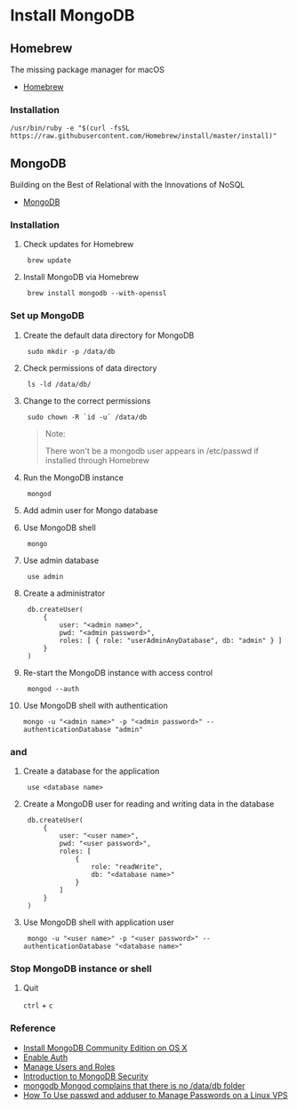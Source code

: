 # Install MongoDB

## Homebrew

The missing package manager for macOS

* [Homebrew](https://brew.sh)

### Installation

	/usr/bin/ruby -e "$(curl -fsSL https://raw.githubusercontent.com/Homebrew/install/master/install)"
		
## MongoDB

Building on the Best of Relational with the Innovations of NoSQL

* [MongoDB](https://www.mongodb.com)

### Installation

1. Check updates for Homebrew

		brew update
	
2. Install MongoDB via Homebrew
	
		brew install mongodb --with-openssl

### Set up MongoDB

1. Create the default data directory for MongoDB

		sudo mkdir -p /data/db
	
2. Check permissions of data directory

		ls -ld /data/db/
	
3. Change to the correct permissions

		sudo chown -R `id -u` /data/db
		
	> Note:
	>
	> There won't be a mongodb user appears in /etc/passwd if installed through Homebrew

4. Run the MongoDB instance

		mongod
	
5. Add admin user for Mongo database

6. Use MongoDB shell

		mongo
		
7. Use admin database
	
		use admin
		
8. Create a administrator
	
		db.createUser(
  			{
    			user: "<admin name>",
    			pwd: "<admin password>",
    			roles: [ { role: "userAdminAnyDatabase", db: "admin" } ]
  			}
		)		

9. Re-start the MongoDB instance with access control
	
		mongod --auth
		
10. Use MongoDB shell with authentication
	
		mongo -u "<admin name>" -p "<admin password>" --authenticationDatabase "admin"

### and 

1. Create a database for the application

		use <database name>

2. Create a MongoDB user for reading and writing data in the database

		db.createUser(
			{
				user: "<user name>",
				pwd: "<user password>",
				roles: [
					{
						role: "readWrite",
						db: "<database name>"
					}
				]
			}
		)
		
3. Use MongoDB shell with application user

		mongo -u "<user name>" -p "<user password>" --authenticationDatabase "<database name>"

### Stop MongoDB instance or shell

1. Quit

	`ctrl` + `c`
	
### Reference

* [Install MongoDB Community Edition on OS X](https://docs.mongodb.com/manual/tutorial/install-mongodb-on-os-x/)
* [Enable Auth](https://docs.mongodb.com/manual/tutorial/enable-authentication/)
* [Manage Users and Roles](https://docs.mongodb.com/manual/tutorial/manage-users-and-roles/)
* [Introduction to MongoDB Security](http://tgrall.github.io/blog/2015/02/04/introduction-to-mongodb-security/)
* [mongodb Mongod complains that there is no /data/db folder](http://stackoverflow.com/questions/7948789/mongodb-mongod-complains-that-there-is-no-data-db-folder/10097680)
* [How To Use passwd and adduser to Manage Passwords on a Linux VPS](https://www.digitalocean.com/community/tutorials/how-to-use-passwd-and-adduser-to-manage-passwords-on-a-linux-vps)